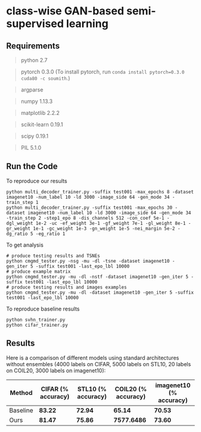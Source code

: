 
# class-wise GAN-based semi-supervised learning


## Requirements

> python 2.7

> pytorch 0.3.0
 (To install pytorch, run `conda install pytorch=0.3.0 cuda80 -c soumith`.)

> argparse

> numpy 1.13.3

> matplotlib 2.2.2

> scikit-learn 0.19.1

> scipy 0.19.1

> PIL 5.1.0

## Run the Code

To reproduce our results
```
python multi_decoder_trainer.py -suffix test001 -max_epochs 8 -dataset imagenet10 -num_label 10 -ld 3000 -image_side 64 -gen_mode 34 -train_step 1
python multi_decoder_trainer.py -suffix test001 -max_epochs 30 -dataset imagenet10 -num_label 10 -ld 3000 -image_side 64 -gen_mode 34 -train_step 2 -step1_epo 8 -dis_channels 512 -con_coef 5e-1 -dgl_weight 1e-2 -uc -ef_weight 3e-1 -gf_weight 7e-1 -gl_weight 8e-1 -gr_weight 1e-1 -gc_weight 1e-3 -gn_weight 1e-5 -nei_margin 5e-2 -dg_ratio 5 -eg_ratio 1
```

To get analysis
```
# produce testing results and TSNEs
python cmgmd_tester.py -nsg -mu -dl -tsne -dataset imagenet10 -gen_iter 5 -suffix test001 -last_epo_lbl 10000
# produce example matrix
python cmgmd_tester.py -mu -dl -nstf -dataset imagenet10 -gen_iter 5 -suffix test001 -last_epo_lbl 10000
# produce testing results and images examples
python cmgmd_tester.py -mu -dl -dataset imagenet10 -gen_iter 5 -suffix test001 -last_epo_lbl 10000
```


To reproduce baseline results
```
python svhn_trainer.py
python cifar_trainer.py
```


## Results

Here is a comparison of different models using standard architectures without ensembles (4000 labels on CIFAR, 5000 labels on STL10, 20 labels on COIL20, 3000 labels on imagenet10):

Method | CIFAR (% accuracy) | STL10 (% accuracy) | COIL20 (% accuracy) | imagenet10 (% accuracy)
-- | -- | -- | -- | --
Baseline | **83.22** | **72.94** | **65.14** | **70.53**
Ours | **81.47** | **75.86** | **7577.6486** | **73.60**

